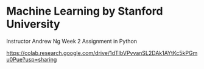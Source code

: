 # Machine Learning by Stanford University
Instructor Andrew Ng
Week 2 Assignment in Python

https://colab.research.google.com/drive/1dTIbVPvvanSL2DAk1AYtKc5kPGmu0Pue?usp=sharing
